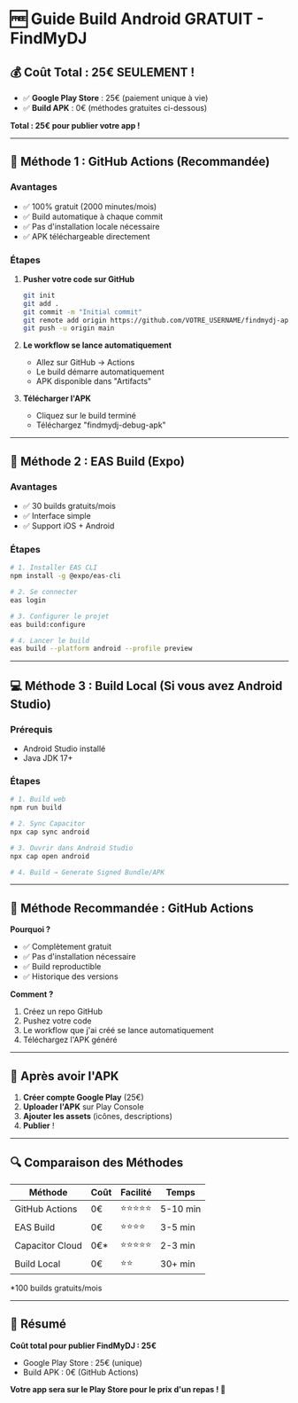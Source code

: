 # 🆓 Guide Build Android GRATUIT - FindMyDJ

## 💰 **Coût Total : 25€ SEULEMENT !**

- ✅ **Google Play Store** : 25€ (paiement unique à vie)
- ✅ **Build APK** : 0€ (méthodes gratuites ci-dessous)

**Total : 25€ pour publier votre app !**

---

## 🚀 **Méthode 1 : GitHub Actions (Recommandée)**

### **Avantages**
- ✅ 100% gratuit (2000 minutes/mois)
- ✅ Build automatique à chaque commit
- ✅ Pas d'installation locale nécessaire
- ✅ APK téléchargeable directement

### **Étapes**
1. **Pusher votre code sur GitHub**
   ```bash
   git init
   git add .
   git commit -m "Initial commit"
   git remote add origin https://github.com/VOTRE_USERNAME/findmydj-app.git
   git push -u origin main
   ```

2. **Le workflow se lance automatiquement**
   - Allez sur GitHub → Actions
   - Le build démarre automatiquement
   - APK disponible dans "Artifacts"

3. **Télécharger l'APK**
   - Cliquez sur le build terminé
   - Téléchargez "findmydj-debug-apk"

---

## 🔧 **Méthode 2 : EAS Build (Expo)**

### **Avantages**
- ✅ 30 builds gratuits/mois
- ✅ Interface simple
- ✅ Support iOS + Android

### **Étapes**
```bash
# 1. Installer EAS CLI
npm install -g @expo/eas-cli

# 2. Se connecter
eas login

# 3. Configurer le projet
eas build:configure

# 4. Lancer le build
eas build --platform android --profile preview
```

---

## 💻 **Méthode 3 : Build Local (Si vous avez Android Studio)**

### **Prérequis**
- Android Studio installé
- Java JDK 17+

### **Étapes**
```bash
# 1. Build web
npm run build

# 2. Sync Capacitor
npx cap sync android

# 3. Ouvrir dans Android Studio
npx cap open android

# 4. Build → Generate Signed Bundle/APK
```

---

## 🎯 **Méthode Recommandée : GitHub Actions**

**Pourquoi ?**
- ✅ Complètement gratuit
- ✅ Pas d'installation nécessaire
- ✅ Build reproductible
- ✅ Historique des versions

**Comment ?**
1. Créez un repo GitHub
2. Pushez votre code
3. Le workflow que j'ai créé se lance automatiquement
4. Téléchargez l'APK généré

---

## 📱 **Après avoir l'APK**

1. **Créer compte Google Play** (25€)
2. **Uploader l'APK** sur Play Console
3. **Ajouter les assets** (icônes, descriptions)
4. **Publier** !

---

## 🔍 **Comparaison des Méthodes**

| Méthode | Coût | Facilité | Temps |
|---------|------|----------|-------|
| GitHub Actions | 0€ | ⭐⭐⭐⭐⭐ | 5-10 min |
| EAS Build | 0€ | ⭐⭐⭐⭐ | 3-5 min |
| Capacitor Cloud | 0€* | ⭐⭐⭐⭐⭐ | 2-3 min |
| Build Local | 0€ | ⭐⭐ | 30+ min |

*100 builds gratuits/mois

---

## 🎉 **Résumé**

**Coût total pour publier FindMyDJ : 25€**
- Google Play Store : 25€ (unique)
- Build APK : 0€ (GitHub Actions)

**Votre app sera sur le Play Store pour le prix d'un repas ! 🍕**